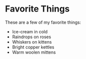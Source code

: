 # Favorite Things

These are a few of my favorite things:

- Ice-cream in cold
- Raindrops on roses
- Whiskers on kittens
- Bright copper kettles
- Warm woolen mittens
